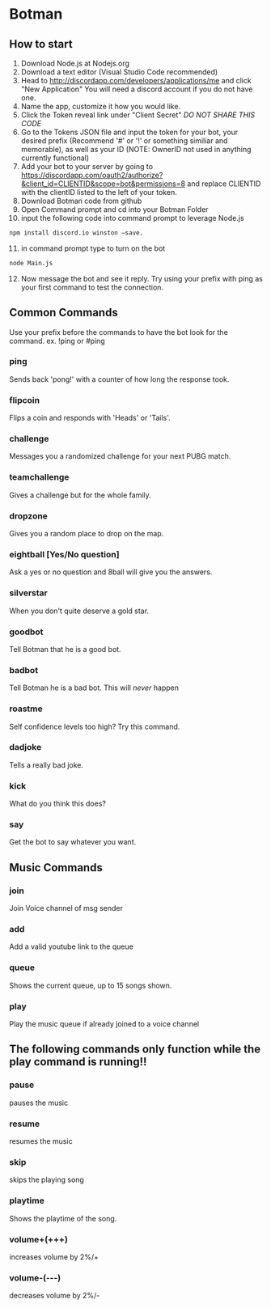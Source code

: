 
# Botman
## How to start
1. Download Node.js at Nodejs.org
2. Download a text editor (Visual Studio Code recommended)
3. Head to http://discordapp.com/developers/applications/me and click "New Application" You will need a discord account if you do not have one.
4. Name the app, customize it how you would like. 
5. Click the Token reveal link under "Client Secret" *DO NOT SHARE THIS CODE*
6. Go to the Tokens JSON file and input the token for your bot, your desired prefix (Recommend '#' or '!' or something similiar and memorable), as well as your ID (NOTE: OwnerID not used in anything currently functional)
7. Add your bot to your server by going to https://discordapp.com/oauth2/authorize?&client_id=CLIENTID&scope=bot&permissions=8 and replace CLIENTID with the clientID listed to the left of your token.
8. Download Botman code from github
9. Open Command prompt and cd into your Botman Folder
10. input the following code into command prompt to leverage Node.js
```bash
npm install discord.io winston –save.
```
11. in command prompt type to turn on the bot
```bash
node Main.js
```
12. Now message the bot and see it reply. Try using your prefix with ping as your first command to test the connection.
## Common Commands
Use your prefix before the commands to have the bot look for the command. 
ex. !ping or #ping
### ping 
Sends back 'pong!' with a counter of how long the response took.
### flipcoin 
Flips a coin and responds with 'Heads' or 'Tails'.
### challenge
Messages you a randomized challenge for your next PUBG match.
### teamchallenge
Gives a challenge but for the whole family.
### dropzone
Gives you a random place to drop on the map.
### eightball [Yes/No question]
Ask a yes or no question and 8ball will give you the answers.
### silverstar
When you don\'t quite deserve a gold star.
### goodbot
Tell Botman that he is a good bot.
### badbot
Tell Botman he is a bad bot. This will *never* happen
### roastme
Self confidence levels too high? Try this command.
### dadjoke
Tells a really bad joke.
### kick
What do you think this does?
### say
Get the bot to say whatever you want.

## Music Commands

### join
Join Voice channel of msg sender
### add
Add a valid youtube link to the queue
### queue
Shows the current queue, up to 15 songs shown.
### play
Play the music queue if already joined to a voice channel
## The following commands only function while the play command is running!!
### pause
pauses the music
### resume
resumes the music
### skip
skips the playing song
### playtime
Shows the playtime of the song.
### volume+(+++)
increases volume by 2%/+
### volume-(---)
decreases volume by 2%/-